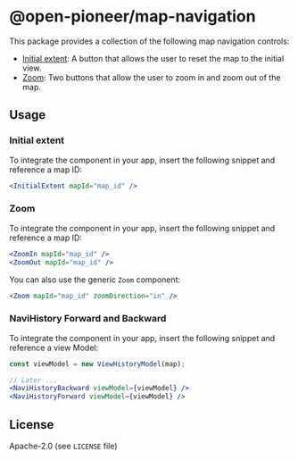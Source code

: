 # @open-pioneer/map-navigation

This package provides a collection of the following map navigation controls:

-   [Initial extent](#initial-extent): A button that allows the user to reset the map to the initial view.
-   [Zoom](#zoom): Two buttons that allow the user to zoom in and zoom out of the map.

## Usage

### Initial extent

To integrate the component in your app, insert the following snippet and reference a map ID:

```jsx
<InitialExtent mapId="map_id" />
```

### Zoom

To integrate the component in your app, insert the following snippet and reference a map ID:

```jsx
<ZoomIn mapId="map_id" />
<ZoomOut mapId="map_id" />
```

You can also use the generic `Zoom` component:

```jsx
<Zoom mapId="map_id" zoomDirection="in" />
```

### NaviHistory Forward and Backward

To integrate the component in your app, insert the following snippet and reference a view Model:

```jsx
const viewModel = new ViewHistoryModel(map);

// Later ...
<NaviHistoryBackward viewModel={viewModel} />
<NaviHistoryForward viewModel={viewModel} />
```

## License

Apache-2.0 (see `LICENSE` file)
